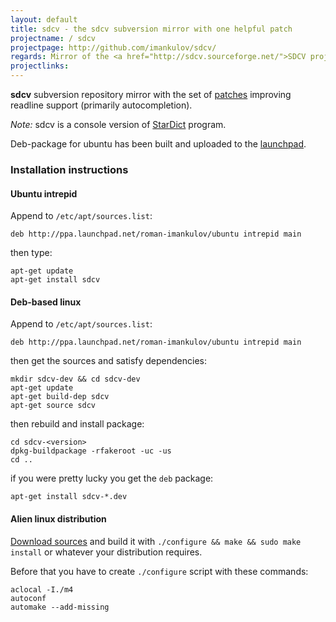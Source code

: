 ```yaml
---
layout: default
title: sdcv - the sdcv subversion mirror with one helpful patch
projectname: / sdcv
projectpage: http://github.com/imankulov/sdcv/
regards: Mirror of the <a href="http://sdcv.sourceforge.net/">SDCV project</a>
projectlinks: 
---
```


**sdcv** subversion repository mirror with the set of [patches][patch] improving readline support (primarily autocompletion).

*Note:* sdcv is a console version of [StarDict][stardict] program.

Deb-package for ubuntu has been built and uploaded to the [launchpad][]. 

### Installation instructions

#### Ubuntu intrepid

Append to `/etc/apt/sources.list`:

    deb http://ppa.launchpad.net/roman-imankulov/ubuntu intrepid main

then type:

    apt-get update
    apt-get install sdcv


#### Deb-based linux

Append to `/etc/apt/sources.list`:
    
    deb http://ppa.launchpad.net/roman-imankulov/ubuntu intrepid main

then get the sources and satisfy dependencies:

    mkdir sdcv-dev && cd sdcv-dev
    apt-get update
    apt-get build-dep sdcv
    apt-get source sdcv

then rebuild and install package:

    cd sdcv-<version>
    dpkg-buildpackage -rfakeroot -uc -us
    cd ..

if you were pretty lucky you get the `deb` package:

    apt-get install sdcv-*.dev

#### Alien linux distribution

[Download sources][tgz] and build it with `./configure && make && sudo make install` or whatever your distribution requires.

Before that you have to create `./configure` script with these commands:

    aclocal -I./m4
    autoconf 
    automake --add-missing

[patch]: http://sourceforge.net/tracker/?func=detail&aid=2826995&group_id=122858&atid=694730 "SDCV readline patch"
[tgz]: http://github.com/imankulov/sdcv/tarball/master 
[stardict]: http://stardict.sourceforge.net/
[launchpad]: https://launchpad.net/

